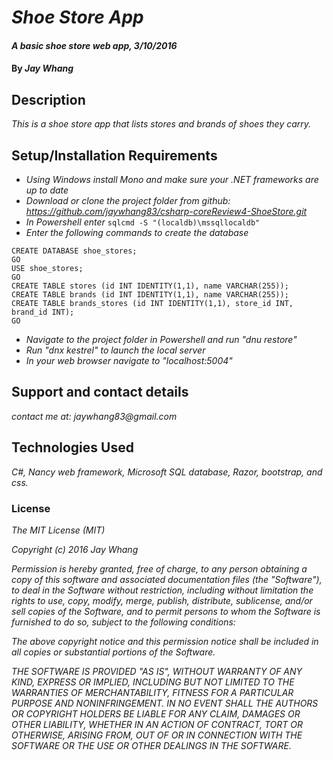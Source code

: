 # _Shoe Store App_

#### _A basic shoe store web app, 3/10/2016_

#### By _**Jay Whang**_

## Description

_This is a shoe store app that lists stores and brands of shoes they carry._

## Setup/Installation Requirements

* _Using Windows install Mono and make sure your .NET frameworks are up to date_
* _Download or clone the project folder from github: https://github.com/jaywhang83/csharp-coreReview4-ShoeStore.git_
* _In Powershell enter_ ```sqlcmd -S "(localdb)\mssqllocaldb"```
* _Enter the following commands to create the database_
```
CREATE DATABASE shoe_stores;
GO
USE shoe_stores;
GO
CREATE TABLE stores (id INT IDENTITY(1,1), name VARCHAR(255));
CREATE TABLE brands (id INT IDENTITY(1,1), name VARCHAR(255));
CREATE TABLE brands_stores (id INT IDENTITY(1,1), store_id INT, brand_id INT);
GO
```


* _Navigate to the project folder in Powershell and run "dnu restore"_
* _Run "dnx kestrel" to launch the local server_
* _In your web browser navigate to "localhost:5004"_

## Support and contact details

_contact me at: jaywhang83@gmail.com_

## Technologies Used

_C#, Nancy web framework, Microsoft SQL database, Razor, bootstrap, and css._

### License

_The MIT License (MIT)_

_Copyright (c) 2016 Jay Whang_

_Permission is hereby granted, free of charge, to any person obtaining a copy
of this software and associated documentation files (the "Software"), to deal
in the Software without restriction, including without limitation the rights
to use, copy, modify, merge, publish, distribute, sublicense, and/or sell
copies of the Software, and to permit persons to whom the Software is
furnished to do so, subject to the following conditions:_

_The above copyright notice and this permission notice shall be included in all
copies or substantial portions of the Software._

_THE SOFTWARE IS PROVIDED "AS IS", WITHOUT WARRANTY OF ANY KIND, EXPRESS OR
IMPLIED, INCLUDING BUT NOT LIMITED TO THE WARRANTIES OF MERCHANTABILITY,
FITNESS FOR A PARTICULAR PURPOSE AND NONINFRINGEMENT. IN NO EVENT SHALL THE
AUTHORS OR COPYRIGHT HOLDERS BE LIABLE FOR ANY CLAIM, DAMAGES OR OTHER
LIABILITY, WHETHER IN AN ACTION OF CONTRACT, TORT OR OTHERWISE, ARISING FROM,
OUT OF OR IN CONNECTION WITH THE SOFTWARE OR THE USE OR OTHER DEALINGS IN THE
SOFTWARE._
